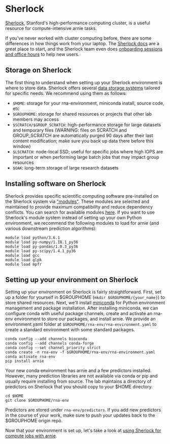 # Sherlock

[Sherlock](https://www.sherlock.stanford.edu/), Stanford's high-performance computing cluster, is a useful resource for compute-intensive arnie tasks. 

If you've never worked with cluster computing before, there are some differences in how things work from your laptop. The [Sherlock docs](https://www.sherlock.stanford.edu/docs/) are a great place to start, and the Sherlock team even does [onboarding sessions and office hours](https://www.sherlock.stanford.edu/docs/#onboarding-sessions) to help new users.

## Storage on Sherlock
The first thing to understand when setting up your Sherlock environment is where to store data. Sherlock offers several [data storage systems](https://www.sherlock.stanford.edu/docs/storage/) tailored for specific needs. We recommend using them as follows:
- `$HOME`: storage for your rna-environment, miniconda install, source code, etc
- `$GROUPHOME`: storage for shared resources or projects that other lab members may access
- `$SCRATCH/$GROUP_SCRATCH`: high-performance storage for large datasets and temporary files (WARNING: files on SCRATCH and GROUP_SCRATCH are automatically purged
 90 days after their last content modification; make sure you back up data there before this window)
- `$LSCRATCH`: node-local SSD; useful for specific jobs where high IOPS are important or when performing large batch jobs that may impact group resources
- `$OAK`: long-term storage of large research datasets

## Installing software on Sherlock
Sherlock provides specific scientific computing software pre-installed on the Sherlock system via ["modules"](https://www.sherlock.stanford.edu/docs/software/modules/). These modules are selected and maintained to provide maximum compatibility and reduce dependency conflicts. You can search for available modules [here](https://www.sherlock.stanford.edu/docs/software/list/). If you want to use Sherlock's module system instead of setting up your own Python environment, we recommend the following modules to load for arnie (and various downstream prediction algorithms):
```
module load python/3.6.1
module load py-numpy/1.18.1_py36 
module load py-pandas/1.0.3_py36
module load py-scipy/1.4.1_py36
module load gcc
module load glpk
module load mpfr
```

## Setting up your environment on Sherlock
Setting up your environment on Sherlock is fairly straightforward. First, set up a folder for yourself in $GROUPHOME (`mkdir $GROUPHOME/{your_name}`) to store shared resources. Next, we'll install [miniconda](https://docs.anaconda.com/miniconda/) for Python environment management and package installation. After installing miniconda, we can configure conda with useful package channels, create and activate an rna-env environment to store our packages, and install arnie. We provide an environment.yaml folder at `$GROUPHOME/rna-env/rna-environment.yaml` to create a standard environment with some standard packages. 
```
conda config --add channels bioconda
conda config --add channels conda-forge
conda config --set channel_priority strict
conda create -n rna-env -f $GROUPHOME/rna-env/rna-environment.yaml
conda activate rna-env
pip install arnie
```

Your new conda environment has arnie and a few predictors installed. However, many prediction libraries are not available via conda or pip and usually require installing from source. The lab maintains a directory of predictors on Sherlock that you should copy to your $HOME directory.
```
cd $HOME
git clone $GROUPHOME/rna-env
```
Predictors are stored under `rna-env/predictors`. If you add new predictors in the course of your work, make sure to push your updates back to the $GROUPHOME origin repo.

Now that your environment is set up, let's take a look at [using Sherlock for compute jobs with arnie](jobs.md).